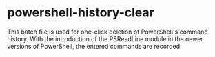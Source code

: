 # powershell-history-clear
 This batch file is used for one-click deletion of PowerShell's command history. With the introduction of the PSReadLine module in the newer versions of PowerShell, the entered commands are recorded.
